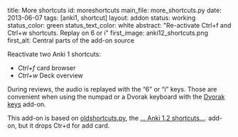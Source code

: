 title: More shortcuts
id: moreshortcuts
main_file: more_shortcuts.py
date: 2013-06-07
tags: [anki1, shortcut]
layout: addon
status: working
status_color: green
status_text_color: white
abstract: "Re-activate Ctrl+f and Ctrl+w shortcuts. Replay on 6 or i"
first_image: anki12_shortcuts.png
first_alt: Central parts of the add-on source

Reactivate two Anki 1 shortcuts:

- *Ctrl+f* card browser
- *Ctrl+w* Deck overview

During reviews, the audio is replayed with the <q>6</q> or <q>i</q>
keys. Those are convenient when using the numpad or a Dvorak keyboard
with the [Dvorak keys](Dvorak%20keys.html) add-on.

This add-on is based on
[oldshortcuts.py](https://github.com/dae/ankiplugins/blob/master/oldshortcuts.py),
the
[... Anki 1.2 shortcuts...](https://ankiweb.net/shared/info/544525276).
add-on, but it drops Ctr+d for add card.
